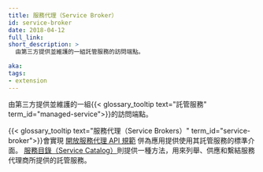 ```yaml
---
title: 服務代理（Service Broker）
id: service-broker
date: 2018-04-12
full_link: 
short_description: >
  由第三方提供並維護的一組託管服務的訪問端點。

aka: 
tags:
- extension
---
```


<!--
---
title: Service Broker
id: service-broker
date: 2018-04-12
full_link: 
short_description: >
  An endpoint for a set of Managed Services offered and maintained by a third-party.

aka: 
tags:
- extension
---
-->

<!--
 An endpoint for a set of {{< glossary_tooltip text="Managed Services" term_id="managed-service" >}} offered and maintained by a third-party.
-->
由第三方提供並維護的一組{{< glossary_tooltip text="託管服務" term_id="managed-service">}}的訪問端點。

<!--more--> 

<!--
{{< glossary_tooltip text="Service Brokers" term_id="service-broker" >}} implement the
[Open Service Broker API spec](https://github.com/openservicebrokerapi/servicebroker/blob/v2.13/spec.md)
and provide a standard interface for applications to use their Managed Services.
[Service Catalog](/docs/concepts/extend-kubernetes/service-catalog/) provides a way to
list, provision, and bind with Managed Services offered by Service Brokers.
-->

{{< glossary_tooltip text="服務代理（Service Brokers）" term_id="service-broker">}}會實現
[開放服務代理 API 規範](https://github.com/openservicebrokerapi/servicebroker/blob/v2.13/spec.md)
併為應用提供使用其託管服務的標準介面。
[服務目錄（Service Catalog）](/zh-cn/docs/concepts/extend-kubernetes/service-catalog/)則提供一種方法，用來列舉、供應和繫結服務代理商所提供的託管服務。
